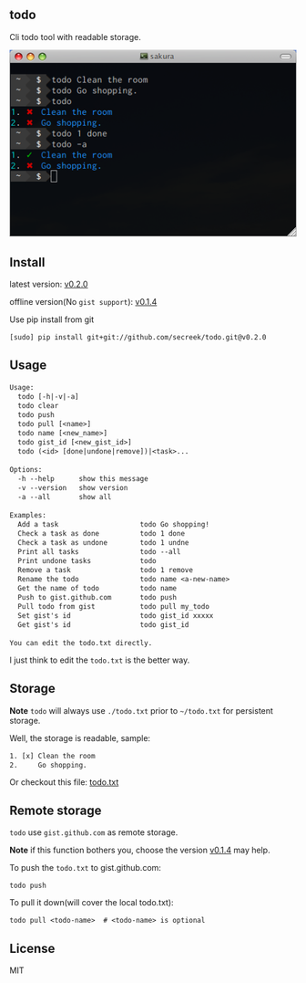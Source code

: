 todo
----

Cli todo tool with readable storage.


![screen-shot](screen-shot.png)

Install
-------


latest version: [v0.2.0](https://github.com/secreek/todo/tree/v0.2.0)

offline version(No `gist support`): [v0.1.4](https://github.com/secreek/todo/tree/v0.1.4)

Use pip install from git

    [sudo] pip install git+git://github.com/secreek/todo.git@v0.2.0

Usage
------

```
Usage:
  todo [-h|-v|-a]
  todo clear
  todo push
  todo pull [<name>]
  todo name [<new_name>]
  todo gist_id [<new_gist_id>]
  todo (<id> [done|undone|remove])|<task>...

Options:
  -h --help      show this message
  -v --version   show version
  -a --all       show all

Examples:
  Add a task                    todo Go shopping!
  Check a task as done          todo 1 done
  Check a task as undone        todo 1 undne
  Print all tasks               todo --all
  Print undone tasks            todo
  Remove a task                 todo 1 remove
  Rename the todo               todo name <a-new-name>
  Get the name of todo          todo name
  Push to gist.github.com       todo push
  Pull todo from gist           todo pull my_todo
  Set gist's id                 todo gist_id xxxxx
  Get gist's id                 todo gist_id

You can edit the todo.txt directly.
```

I just think to edit the `todo.txt` is the better way.

Storage
-------

**Note** `todo` will always use `./todo.txt` prior to `~/todo.txt` for persistent storage.

Well, the storage is readable, sample:

```
1. [x] Clean the room
2.     Go shopping.
```

Or checkout this file: [todo.txt](todo.txt)


Remote storage
---------------

`todo` use `gist.github.com` as remote storage. 

**Note** if this function bothers you, choose the version [v0.1.4](https://github.com/secreek/todo/tree/v0.1.4) may help.

To push the `todo.txt` to gist.github.com:

    todo push

To pull it down(will cover the local todo.txt):

    todo pull <todo-name>  # <todo-name> is optional

License
--------

MIT
